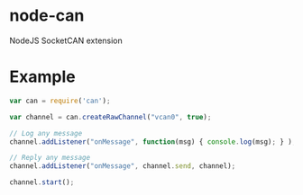 node-can
========

NodeJS SocketCAN extension

Example
========

```javascript
var can = require('can');

var channel = can.createRawChannel("vcan0", true);

// Log any message
channel.addListener("onMessage", function(msg) { console.log(msg); } );

// Reply any message
channel.addListener("onMessage", channel.send, channel);

channel.start();
```
